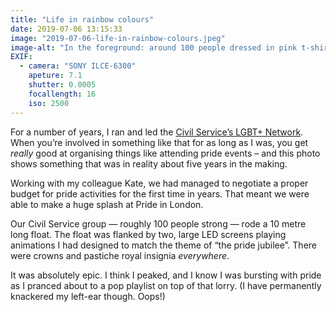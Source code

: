 ```yaml
---
title: "Life in rainbow colours"
date: 2019-07-06 13:15:33
image: "2019-07-06-life-in-rainbow-colours.jpeg"
image-alt: "In the foreground: around 100 people dressed in pink t-shirts, waving placards and banners reading “a proud Civil Service”. In the background: a large, 10 metre lorry, adorned with large LED screens and topped with a giant, glittering unicorn and lion holding the Gilbert Baker rainbow pride flag."
EXIF:
  - camera: "SONY ILCE-6300"
    apeture: 7.1
    shutter: 0.0005
    focallength: 16
    iso: 2500
---
```


For a number of years, I ran and led the [Civil Service’s LGBT+ Network](https://civilservice.lgbt). When you’re involved in something like that for as long as I was, you get _really_ good at organising things like attending pride events – and this photo shows something that was in reality about five years in the making.

Working with my colleague Kate, we had managed to negotiate a proper budget for pride activities for the first time in years. That meant we were able to make a huge splash at Pride in London.

Our Civil Service group — roughly 100 people strong — rode a 10 metre long float. The float was flanked by two, large LED screens playing animations I had designed to match the theme of “the pride jubilee”. There were crowns and pastiche royal insignia _everywhere_. 

It was absolutely epic. I think I peaked, and I know I was bursting with pride as I pranced about to a pop playlist on top of that lorry. (I have permanently knackered my left-ear though. Oops!)